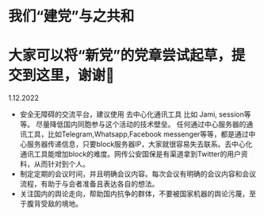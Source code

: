 # 我们“建党”与之共和
大家可以将“新党”的党章尝试起草，提交到这里，谢谢🙏
============
1.12.2022
- 安全无障碍的交流平台，建议使用 去中心化通讯工具 比如 Jami, session等等。 尽量降低国内同胞参与这个活动的技术壁垒。 任何通过中心服务器的通讯工具，比如Telegram,Whatsapp,Facebook messenger等等，都是通过中心服务器传递信息，只要block服务器IP，大家就很容易失去联系。去中心化通讯工具能增加block的难度。网传公安国保是有渠道拿到Twitter的用户资料，从而针对到个人。
- 制定定期的会议时间，并且明确会议内容。每次会议有明确的会议内容和会议流程，有助于与会者准备且表达各自的想法。
- 关注国内的舆论走向，帮助国内抗争的群体，不要被国家机器的舆论污蔑，至于腹背受敌的境地。
